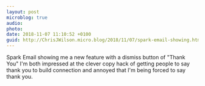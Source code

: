 ```yaml
---
layout: post
microblog: true
audio: 
photo: 
date: 2018-11-07 11:10:52 +0100
guid: http://ChrisJWilson.micro.blog/2018/11/07/spark-email-showing.html
---
```

Spark Email showing me a new feature with a dismiss button of "Thank You" I'm both impressed at the clever copy hack of getting people to say thank you to build connection and annoyed that I'm being forced to say thank you.
